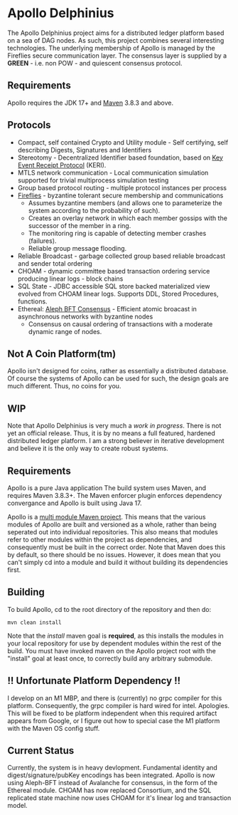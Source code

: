 # Apollo Delphinius
The Apollo Delphinius project aims for a distributed ledger platform based on a sea of DAG nodes.  As such, this project combines several interesting technologies.  The underlying membership of Apollo is managed by the Fireflies secure communication layer.  The consensus layer is supplied by a **GREEN** - i.e. non POW - and quiescent consensus protocol.

## Requirements
Apollo requires the JDK 17+ and [Maven](https://maven.apache.org/) 3.8.3 and above.  

## Protocols
* Compact, self contained Crypto and Utility module - Self certifying, self describing Digests, Signatures and Identifiers 
* Stereotomy - Decentralized Identifier based foundation, based on [Key Event Receipt Protocol](https://github.com/decentralized-identity/keri) (KERI).
* MTLS network communication - Local communication simulation supported for trivial multiprocess simulation testing
* Group based protocol routing - multiple protocol instances per process
* [Fireflies](https://ymsir.com/papers/fireflies-tocs.pdf) - byzantine tolerant secure membership and communications
    * Assumes byzantine members (and allows one to parameterize the system according to the probability of such).
    * Creates an overlay network in which each member gossips with the successor of the member in a ring.
    * The monitoring ring is capable of detecting member crashes (failures).
    * Reliable group message flooding.
* Reliable Broadcast - garbage collected group based reliable broadcast and sender total ordering
* CHOAM - dynamic committee based transaction ordering service producing linear logs - block chains
* SQL State - JDBC accessible SQL store backed materialized view evolved from CHOAM linear logs.  Supports DDL, Stored Procedures, functions.
* Ethereal: [Aleph BFT Consensus](https://arxiv.org/pdf/1908.05156.pdf) - Efficient atomic broacast in asynchronous networks with byzantine nodes
    * Consensus on causal ordering of transactions with a moderate dynamic range of nodes.


## Not A Coin Platform(tm)
Apollo isn't designed for coins, rather as essentially a distributed database.  Of course the systems of Apollo can be used for such, the design goals are much different.  Thus, no coins for you.


## WIP
Note that Apollo Delphinius is very much a _work in progress_.  There is not yet an official release.  Thus, it is by no means a full featured, hardened distributed ledger platform.  I am a strong believer in iterative development and believe it is the only way to create robust systems.

## Requirements
Apollo is a pure Java application  The build system uses Maven, and requires Maven 3.8.3+.  The Maven enforcer plugin enforces dependency convergance and Apollo is built using Java 17.

Apollo is a [multi module Maven project](https://maven.apache.org/guides/mini/guide-multiple-modules.html).  This means that the various modules of Apollo are built and versioned as a whole, rather than being seperated out into individual repositories.  This also means that modules refer to other modules within the project as dependencies, and consequently must be built in the correct order.  Note that Maven does this by default, so there should be no issues.  However, it does mean that you can't simply cd into a module and build it without building its dependencies first.


## Building
To build Apollo, cd to the root directory of the repository and then do:
   
    mvn clean install

Note that the  _install_  maven goal is **required**, as this installs the modules in your local repository for use by dependent modules within the rest of the build.  You must have invoked maven on the Apollo project root with the "install" goal at least once, to correctly build any arbitrary submodule.


## !! Unfortunate Platform Dependency !!
I develop on an M1 MBP, and there is (currently) no grpc compiler for this platform.  Consequently, the grpc compiler is hard wired for intel.  Apologies.  This will be fixed to be platform independent when this required artifact appears from Google, or I figure out how to special case the M1 platform with the Maven OS config stuff.

## Current Status
Currently, the system is in heavy devlopment.  Fundamental identity and digest/signature/pubKey encodings has been integrated.  Apollo is now using Aleph-BFT instead of Avalanche for consensus, in the form of the Ethereal module.  CHOAM has now replaced Consortium, and the SQL replicated state machine now uses CHOAM for it's linear log and transaction model.
